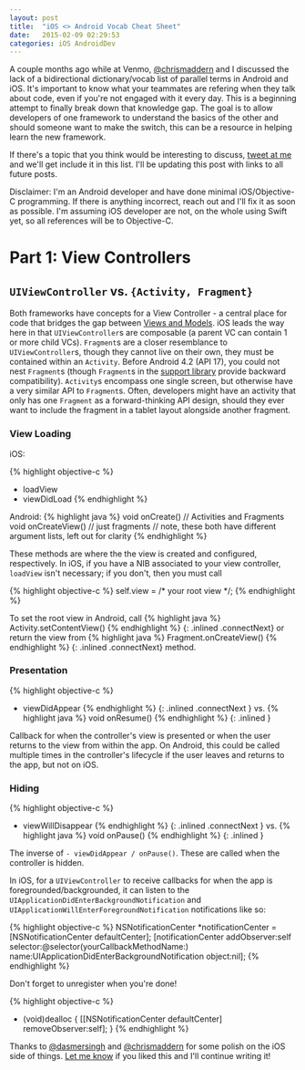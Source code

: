 ```yaml
---
layout: post
title:  "iOS <> Android Vocab Cheat Sheet"
date:   2015-02-09 02:29:53
categories: iOS AndroidDev
---
```


A couple months ago while at Venmo, [@chrismaddern](https://twitter.com/chrismaddern) and I discussed the lack of a bidirectional dictionary/vocab list of parallel terms in Android and iOS. It's important to know what your teammates are refering when they talk about code, even if you're not engaged with it every day. This is a beginning attempt to finally break down that knowledge gap. The goal is to allow developers of one framework to understand the basics of the other and should someone want to make the switch, this can be a resource in helping learn the new framework.

If there's a topic that you think would be interesting to discuss, [tweet at me](https://twitter.com/rdshapiro) and we'll get include it in this list. I'll be updating this post with links to all future posts.

Disclaimer: I'm an Android developer and have done minimal iOS/Objective-C programming. If there is anything incorrect, reach out and I'll fix it as soon as possible. I'm assuming iOS developer are not, on the whole using Swift yet, so all references will be to Objective-C.

# Part 1: View Controllers
## `UIViewController` vs. `{Activity, Fragment}`
Both frameworks have concepts for a View Controller - a central place for code that bridges the gap between [Views and Models](http://en.wikipedia.org/wiki/Model%E2%80%93view%E2%80%93controller). iOS leads the way here in that `UIViewController`s are composable (a parent VC can contain 1 or more child VCs). `Fragment`s are a closer resemblance to `UIViewController`s, though they cannot live on their own, they must be contained within an `Activity`. Before Android 4.2 (API 17), you could not nest `Fragment`s (though `Fragment`s in the [support library](http://developer.android.com/tools/support-library/index.html) provide backward compatibility). `Activity`s encompass one single screen, but otherwise have a very similar API to `Fragment`s. Often, developers might have an activity that only has one `Fragment` as a forward-thinking API design, should they ever want to include the fragment in a tablet layout alongside another fragment.

### View Loading
iOS:

{% highlight objective-c %}
- loadView
- viewDidLoad
{% endhighlight %}

Android:
{% highlight java %}
void onCreate() // Activities and Fragments
void onCreateView() // just fragments
// note, these both have different argument lists, left out for clarity
{% endhighlight %}

These methods are where the the view is created and configured, respectively. In iOS, if you have a NIB associated to your view controller, `loadView` isn't necessary; if you don't, then you must call

{% highlight objective-c %}
self.view = /* your root view */;
{% endhighlight %}

To set the root view in Android, call
{% highlight java %}
Activity.setContentView()
{% endhighlight %} {: .inlined .connectNext}
or return the view from
{% highlight java %}
Fragment.onCreateView()
{% endhighlight %} {: .inlined .connectNext}
method.

### Presentation
{% highlight objective-c %}
- viewDidAppear
{% endhighlight %} {: .inlined .connectNext }
vs.
{% highlight java %}
void onResume()
{% endhighlight %} {: .inlined }

Callback for when the controller's view is presented or when the user returns to the view from within the app. On Android, this could be called multiple times in the controller's lifecycle if the user leaves and returns to the app, but not on iOS.

### Hiding
{% highlight objective-c %}
- viewWillDisappear
{% endhighlight %} {: .inlined .connectNext }
vs.
{% highlight java %}
void onPause()
{% endhighlight %} {: .inlined }

The inverse of `- viewDidAppear / onPause()`. These are called when the controller is hidden.

In iOS, for a `UIViewController` to receive callbacks for when the app is foregrounded/backgrounded, it can listen to the `UIApplicationDidEnterBackgroundNotification` and `UIApplicationWillEnterForegroundNotification` notifications like so:

{% highlight objective-c %}
NSNotificationCenter *notificationCenter = [NSNotificationCenter defaultCenter];
[notificationCenter addObserver:self
                       selector:@selector(yourCallbackMethodName:)
                           name:UIApplicationDidEnterBackgroundNotification
                         object:nil];
{% endhighlight %}

Don't forget to unregister when you're done!

{% highlight objective-c %}
- (void)dealloc {
    [[NSNotificationCenter defaultCenter] removeObserver:self];
}
{% endhighlight %}

Thanks to [@dasmersingh](https://twitter.com/dasmersingh) and [@chrismaddern](https://twitter.com/chrismaddern) for some polish on the iOS side of things. [Let me know](https://twitter.com/rdshapiro) if you liked this and I'll continue writing it!